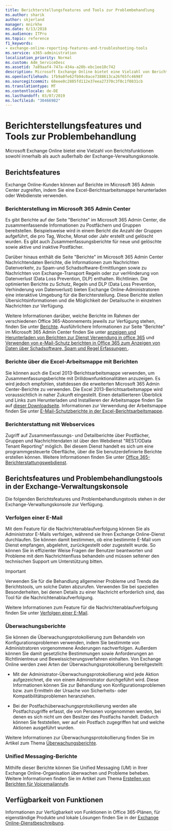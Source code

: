 ```yaml
---
title: Berichterstellungsfeatures und Tools zur Problembehandlung
ms.author: sharik
author: skjerland
manager: mnirkhe
ms.date: 6/13/2018
ms.audience: ITPro
ms.topic: reference
f1_keywords:
- exchange-online-reporting-features-and-troubleshooting-tools
ms.service: o365-administration
localization_priority: Normal
ms.custom: Adm_ServiceDesc
ms.assetid: 7a89aaf4-747a-434a-a20b-ebc1ee10c742
description: Microsoft Exchange Online bietet eine Vielzahl von Berichtsfunktionen sowohl innerhalb als auch außerhalb der Exchange-Verwaltungskonsole.
ms.openlocfilehash: 1fb9a0fe62fb94c0ace7388613ca26f65fc4698f
ms.sourcegitcommit: 68eee0c2885fd112e37eea27370c3f8c1f0831cb
ms.translationtype: MT
ms.contentlocale: de-DE
ms.lasthandoff: 03/07/2019
ms.locfileid: "30466982"
---
```

# <a name="reporting-features-and-troubleshooting-tools"></a>Berichterstellungsfeatures und Tools zur Problembehandlung

Microsoft Exchange Online bietet eine Vielzahl von Berichtsfunktionen sowohl innerhalb als auch außerhalb der Exchange-Verwaltungskonsole.
  
## <a name="reporting-features"></a>Berichtsfeatures

Exchange Online-Kunden können auf Berichte im Microsoft 365 Admin Center zugreifen, indem Sie eine Excel-Berichtsarbeitsmappe herunterladen oder Webdienste verwenden.
  
### <a name="reporting-in-the-microsoft-365-admin-center"></a>Berichterstellung im Microsoft 365 Admin Center

Es gibt Berichte auf der Seite "Berichte" im Microsoft 365 Admin Center, die zusammenfassende Informationen zu Postfächern und Gruppen bereitstellen. Beispielsweise wird in einem Bericht die Anzahl der Gruppen aufgeführt, die pro Tag, Woche, Monat oder Jahr erstellt und gelöscht wurden. Es gibt auch Zusammenfassungsberichte für neue und gelöschte sowie aktive und inaktive Postfächer. 
  
Darüber hinaus enthält die Seite "Berichte" im Microsoft 365 Admin Center Nachrichtendaten Berichte, die Informationen zum Nachrichten Datenverkehr, zu Spam-und Schadsoftware-Ermittlungen sowie zu Nachrichten von Exchange-Transport Regeln oder zur verHinderung von Datenverlust (Data Loss Prevention, DLP) enthalten. Richtlinien. Die optimierten Berichte zu Schutz, Regeln und DLP (Data Loss Prevention, Verhinderung von Datenverlust) bieten Exchange Online-Administratoren eine interaktive Umgebung für die Berichterstellung. Diese Berichte stellen Übersichtsinformationen und die Möglichkeit der Detailsuche in einzelnen Nachrichten zur Verfügung.
  
Weitere Informationen darüber, welche Berichte im Rahmen der verschiedenen Office 365-Abonnements jeweils zur Verfügung stehen, finden Sie unter [Berichte](../office-365-platform-service-description/reports.md). Ausführlichere Informationen zur Seite "Berichte" im Microsoft 365 Admin Center finden Sie unter [anzeigen und Herunterladen von Berichten zur Dienst Verwendung in office 365](https://go.microsoft.com/fwlink/p/?LinkId=401187) und [Verwenden von e-Mail-Schutz berichten in Office 365 zum Anzeigen von Daten über Schadsoftware, Spam und Regel Erfassungen ](https://go.microsoft.com/fwlink/p/?LinkID=401102).
  
### <a name="reporting-using-the-excel-reporting-workbook"></a>Berichte über die Excel-Arbeitsmappe mit Berichten

Sie können auch die Excel 2013-Berichtsarbeitsmappe verwenden, um Zusammenfassungsberichte mit Drilldownfunktionalitäten anzuzeigen. Es wird jedoch empfohlen, stattdessen die erweiterten Microsoft 365 Admin Center-Berichte zu verwenden. Die Excel 2013-Berichtsarbeitsmappe wird voraussichtlich in naher Zukunft eingestellt. Einen detaillierteren Überblick und Links zum Herunterladen und Installieren der Arbeitsmappe finden Sie auf [dieser Downloadseite](https://go.microsoft.com/fwlink/p/?LinkId=271776). Informationen zur Verwendung der Arbeitsmappe finden Sie unter [E-Mail-Schutzberichte in der Excel-Berichtsarbeitsmappe](https://go.microsoft.com/fwlink/p/?LinkId=285211). 
  
### <a name="reporting-using-web-services"></a>Berichterstattung mit Webservices

Zugriff auf Zusammenfassungs- und Detailberichte über Postfächer, Gruppen und Nachrichtendaten ist über den Webdienst "REST/OData Tenant Reporting" möglich. Bei diesem Dienst handelt es sich um eine programmgesteuerte Oberfläche, über die Sie benutzerdefinierte Berichte erstellen können. Weitere Informationen finden Sie unter [Office 365-Berichterstattungswebdienst](https://go.microsoft.com/fwlink/p/?LinkId=287041).
  
## <a name="reporting-features-and-troubleshooting-tools-in-the-eac"></a>Berichtsfeatures und Problembehandlungstools in der Exchange-Verwaltungskonsole

Die folgenden Berichtsfeatures und Problembehandlungstools stehen in der Exchange-Verwaltungskonsole zur Verfügung.
  
### <a name="trace-an-email-message"></a>Verfolgen einer E-Mail

Mit dem Feature für die Nachrichtenablaufverfolgung können Sie als Administrator E-Mails verfolgen, während sie Ihren Exchange Online-Dienst durchlaufen. Sie können damit bestimmen, ob eine bestimmte E-Mail vom Dienst empfangen, abgelehnt, zurückgestellt oder zugestellt wurde. So können Sie in effizienter Weise Fragen der Benutzer beantworten und Probleme mit dem Nachrichtenfluss behandeln und müssen seltener den technischen Support um Unterstützung bitten.
  
> [!IMPORTANT]
> Verwenden Sie für die Behandlung allgemeiner Probleme und Trends die Berichtstools, um solche Daten abzurufen. Verwenden Sie bei speziellen Besonderheiten, bei denen Details zu einer Nachricht erforderlich sind, das Tool für die Nachrichtenablaufverfolgung. 
  
Weitere Informationen zum Feature für die Nachrichtenablaufverfolgung finden Sie unter [Verfolgen einer E-Mail](https://go.microsoft.com/fwlink/p/?LinkId=271777).
  
### <a name="auditing-reports"></a>Überwachungsberichte

Sie können die Überwachungsprotokollierung zum Behandeln von Konfigurationsproblemen verwenden, indem Sie bestimmte von Administratoren vorgenommene Änderungen nachverfolgen. Außerdem können Sie damit gesetzliche Bestimmungen sowie Anforderungen an Richtlinientreue und Beweissicherungsverfahren einhalten. Von Exchange Online werden zwei Arten der Überwachungsprotokollierung bereitgestellt:
  
- Mit der Administrator-Überwachungsprotokollierung wird jede Aktion aufgezeichnet, die von einem Administrator durchgeführt wird. Diese Informationen können Sie zur Behandlung von Konfigurationsproblemen bzw. zum Ermitteln der Ursache von Sicherheits- oder Kompatibilitätsproblemen heranziehen. 
    
- Bei der Postfachüberwachungsprotokollierung werden alle Postfachzugriffe erfasst, die von Personen vorgenommen werden, bei denen es sich nicht um den Besitzer des Postfachs handelt. Dadurch können Sie feststellen, wer auf ein Postfach zugegriffen hat und welche Aktionen ausgeführt wurden. 
    
Weitere Informationen zur Überwachungsprotokollierung finden Sie im Artikel zum Thema [Überwachungsberichte](https://go.microsoft.com/fwlink/p/?LinkId=271779).
  
### <a name="unified-messaging-reports"></a>Unified Messaging-Berichte

Mithilfe dieser Berichte können Sie Unified Messaging (UM) in Ihrer Exchange Online-Organisation überwachen und Probleme beheben. Weitere Informationen finden Sie im Artikel zum Thema [Erstellen von Berichten für Voicemailanrufe](https://go.microsoft.com/fwlink/p/?LinkId=287042).
  
## <a name="feature-availability"></a>Verfügbarkeit von Funktionen

Informationen zur Verfügbarkeit von Funktionen in Office 365-Plänen, für eigenständige Produkte und lokale Lösungen finden Sie in der [Exchange Online-Dienstbeschreibung](exchange-online-service-description.md).
  

